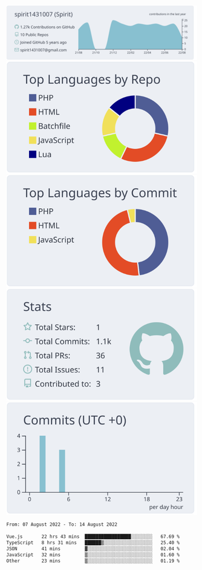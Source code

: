 [![](https://raw.githubusercontent.com/spirit1431007/spirit1431007/master/profile-summary-card-output/nord_bright/0-profile-details.svg)](https://git.io/spiritx)
[![](https://raw.githubusercontent.com/spirit1431007/spirit1431007/master/profile-summary-card-output/nord_bright/1-repos-per-language.svg)](https://git.io/spiritx) [![](https://raw.githubusercontent.com/spirit1431007/spirit1431007/master/profile-summary-card-output/nord_bright/2-most-commit-language.svg)](https://git.io/spiritx)
[![](https://raw.githubusercontent.com/spirit1431007/spirit1431007/master/profile-summary-card-output/nord_bright/3-stats.svg)](https://git.io/spiritx) [![](https://raw.githubusercontent.com/spirit1431007/spirit1431007/master/profile-summary-card-output/nord_bright/4-productive-time.svg)](https://git.io/spiritx)

<!--START_SECTION:waka-->

```text
From: 07 August 2022 - To: 14 August 2022

Vue.js       22 hrs 43 mins  █████████████████░░░░░░░░   67.69 %
TypeScript   8 hrs 31 mins   ██████▒░░░░░░░░░░░░░░░░░░   25.40 %
JSON         41 mins         ▓░░░░░░░░░░░░░░░░░░░░░░░░   02.04 %
JavaScript   32 mins         ▒░░░░░░░░░░░░░░░░░░░░░░░░   01.60 %
Other        23 mins         ▒░░░░░░░░░░░░░░░░░░░░░░░░   01.19 %
```

<!--END_SECTION:waka-->
